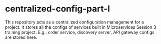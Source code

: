 # centralized-config-part-I
This repository acts as a centralized configuration management for a project. It stores all the configs of services built in Microservices Session 3 training project. E.g., order service, discovery server, API gateway configs are stored here.
